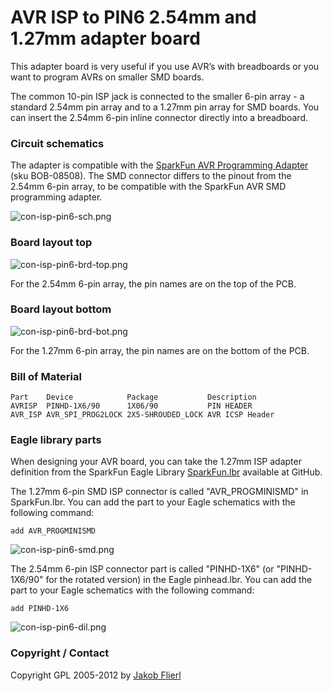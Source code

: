 # AVR ISP to PIN6 2.54mm and 1.27mm adapter board

This adapter board is very useful if you use AVR’s with breadboards or you want to program AVRs on smaller SMD boards.

The common 10-pin ISP jack is connected to the smaller 6-pin array - a standard 2.54mm pin array and to a 1.27mm pin array for SMD boards. You can insert the 2.54mm 6-pin inline connector directly into a breadboard.

### Circuit schematics

The adapter is compatible with the [SparkFun AVR Programming Adapter](http://www.sparkfun.com/products/8508) (sku BOB-08508). The SMD connector differs to the pinout from the 2.54mm 6-pin array, to be compatible with the SparkFun AVR SMD programming adapter.

![con-isp-pin6-sch.png](../../../../raw/master/eagle/projects/con-isp-pin6/con-isp-pin6-sch.png)

### Board layout top

![con-isp-pin6-brd-top.png](../../../../raw/master/eagle/projects/con-isp-pin6/con-isp-pin6-brd-top.png)

For the 2.54mm 6-pin array, the pin names are on the top of the PCB.

### Board layout bottom

![con-isp-pin6-brd-bot.png](../../../../raw/master/eagle/projects/con-isp-pin6/con-isp-pin6-brd-bot.png)

For the 1.27mm 6-pin array, the pin names are on the bottom of the PCB.

### Bill of Material

```
Part    Device            Package           Description
AVRISP  PINHD-1X6/90      1X06/90           PIN HEADER
AVR_ISP AVR_SPI_PROG2LOCK 2X5-SHROUDED_LOCK AVR ICSP Header
```

### Eagle library parts

When designing your AVR board, you can take the 1.27mm ISP adapter definition from the SparkFun Eagle Library [SparkFun.lbr](https://github.com/sparkfun/SparkFun-Eagle-Library) available at GitHub.

The 1.27mm 6-pin SMD ISP connector is called "AVR_PROGMINISMD" in SparkFun.lbr. You can add the part to your Eagle schematics with the following command:

```
add AVR_PROGMINISMD
```

![con-isp-pin6-smd.png](../../../../raw/master/eagle/projects/con-isp-pin6/con-isp-pin6-smd.png)

The 2.54mm 6-pin ISP connector part is called "PINHD-1X6" (or "PINHD-1X6/90" for the rotated version) in the Eagle pinhead.lbr. You can add the part to your Eagle schematics with the following command:

```
add PINHD-1X6
```

![con-isp-pin6-dil.png](../../../../raw/master/eagle/projects/con-isp-pin6/con-isp-pin6-dil.png)

### Copyright / Contact

Copyright GPL 2005-2012 by [Jakob Flierl](https://github.com/koppi)
